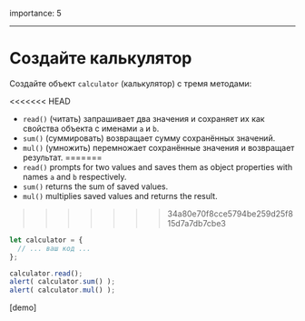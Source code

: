 importance: 5

---

# Создайте калькулятор

Создайте объект `calculator` (калькулятор) с тремя методами:

<<<<<<< HEAD
- `read()` (читать) запрашивает два значения и сохраняет их как свойства объекта с именами `a` и `b`.
- `sum()` (суммировать) возвращает сумму сохранённых значений.
- `mul()` (умножить) перемножает сохранённые значения и возвращает результат.
=======
- `read()` prompts for two values and saves them as object properties with names `a` and `b` respectively.
- `sum()` returns the sum of saved values.
- `mul()` multiplies saved values and returns the result.
>>>>>>> 34a80e70f8cce5794be259d25f815d7a7db7cbe3

```js
let calculator = {
  // ... ваш код ...
};

calculator.read();
alert( calculator.sum() );
alert( calculator.mul() );
```

[demo]
